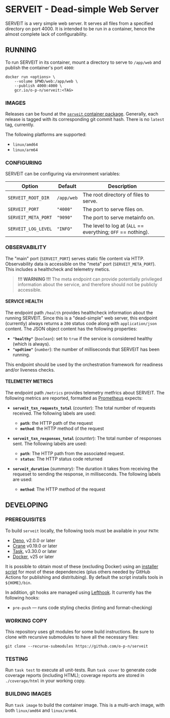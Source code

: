 # SERVEIT - Dead-simple Web Server

SERVEIT is a very simple web server. It serves all files from a specified directory on port 4000. It is intended to be run in a container, hence the almost complete lack of configurability.

## RUNNING

To run SERVEIT in its container, mount a directory to serve to `/app/web` and publish the container's port `4000`:

```
docker run <options> \
    --volume $PWD/web:/app/web \
    --publish 4000:4000 \
    gcr.io/o-p-n/serveit:<TAG>
```

### IMAGES

Releases can be found at the [`serveit` container package](https://github.com/o-p-n/serveit/pkgs/container/serveit).  Generally, each release is tagged with its corresponding git commit hash.  There is no `latest` tag, currently.

The following platforms are supported:

* `linux/amd64`
* `linux/arm64`

### CONFIGURING

SERVEIT can be configuring via environment variables:

| Option              | Default    | Description                                                  |
| ------------------- | ---------- | ------------------------------------------------------------ |
| `SERVEIT_ROOT_DIR`  | `/app/web` | The root directory of files to serve.                         |
| `SERVEIT_PORT`      | `"4000"`   | The port to serve files on.                                   |
| `SERVEIT_META_PORT` | `"9090"`  | The port to serve metainfo on.                               |
| `SERVEIT_LOG_LEVEL` | `"INFO"`   | The level to log at (`ALL` == everything; `OFF` == nothing). |

### OBSERVABILITY

The "main" port (`SERVEIT_PORT`) serves static file content via HTTP.  Observability data is accessible on the "meta" port (`SERVEIT_META_PORT`).  This includes a healthcheck and telemetry metics.

> **!!! WARNING !!!** The meta endpoint can provide potentially privileged information about the service, and therefore should not be publicly accessible.

#### SERVICE HEALTH

The endpoint path `/health` provides healthcheck information about the running SERVEIT.  Since this is a "dead-simple" web server, this endpoint (currently) always returns a `200` status code along with `application/json` content.  The JSON object content has the following properties:

* **`"healthy"`** (_`boolean`_): set to `true` if the service is considered healthy (which is always).
* **`"updtime"`** (_`number`_): the number of milliseconds that SERVEIT has been running.

This endpoint should be used by the orchestration framework for readiness and/or liveness checks.

#### TELEMETRY METRICS

The endpoint path `/metrics` provides telemetry metfrics about SERVEIT.  The following metrics are reported, formatted as [Prometheus](https://prometheus.io) expects:

* **`serveit_txn_requests_total`** (_counter_): The total number of requests received.  The following labels are used:
  * **`path`**: the HTTP path of the request
  * **`method`**: the HTTP method of the request

* **`serveit_txn_responses_total`** (_counter_): The total number of responses sent.  The following labels are used:
  * **`path`**: The HTTP path from the associated request.
  * **`status`**: The HTTP status code returned

* **`serveit_duration`** (_summary_): The duration it takes from receiving the requeset to sending the response, in milliseconds.  The following labels are used:
  * **`method`**: The HTTP method of the request

## DEVELOPING

### PREREQUISITES

To build `serveit` locally, the following tools must be available in your `PATH`:

* [Deno](https://deno.land/), v2.0.0 or later
* [Crane](https://github.com/google/go-containerregistry/blob/main/cmd/crane/README.md) v0.19.0 or later
* [Task](https://taskfile.dev/), v3.30.0 or later
* [Docker](https://docker.com/), v25 or later

It is possible to obtain most of these (excluding Docker) using an [installer script](./.github/scripts/install-tooling.sh) for most of these dependencies (plus others needed by GitHub Actions for publishing and distritubing).  By default the script installs tools in `${HOME}/bin`.

In addition, git hooks are managed using [Lefthook](https://github.com/evilmartians/lefthook).  It currently has the following hooks:

* `pre-push` — runs code styling checks (linting and format-checking)

### WORKING COPY

This repository uses git modules for some build instructions.  Be sure to clone with recursive submodules to have all the necessary files:

```
git clone --recurse-submodules https://github.com/o-p-n/serveit
```

### TESTING

Run `task test` to execute all unit-tests. Run `task cover` to generate code coverage reports (including HTML); coverage reports are stored in `./coverage/html` in your working copy. 

### BUILDING IMAGES

Run `task image` to build the container image.  This is a multi-arch image, with both `linux/amd64` and `linux/arm64`.

